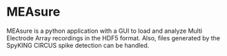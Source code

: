 # MEAsure
MEAsure is a python application with a GUI to load and analyze Multi Electrode Array recordings in the HDF5 format. Also, files generated by the SpyKING CIRCUS spike detection can be handled.
